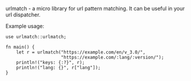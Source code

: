 urlmatch - a micro library for url pattern matching. It can be useful in your url dispatcher.

Example usage:
```
use urlmatch::urlmatch;

fn main() {
    let r = urlmatch("https://example.com/en/v_3.0/",
                     "https://example.com/:lang/:version/");
    println!("keys: {:?}", r);
    println!("lang: {}", r["lang"]);
}
```
